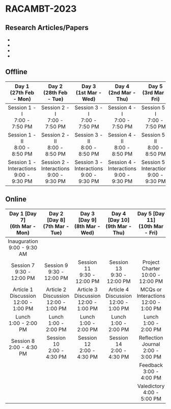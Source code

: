 # RACAMBT-2023

## Research Articles/Papers

- 
- 
- 
- 

## Offline 

| Day 1 <br> (27th Feb - Mon)  | Day 2 <br> (28th Feb - Tue)  | Day 3 <br> (1st Mar - Wed) | Day 4 <br> (2nd Mar - Thu) | Day 5 <br> (3rd Mar - Fri) | Day 6 <br> (4th Mar - Sat) | 
|:-----:|:-----:|:-----:|:-----:|:-----:|:-----:|
|Session 1 - I <br> 7:00 - 7:50 PM  | Session 2 - I <br> 7:00 - 7:50 PM  | Session 3 - I <br> 7:00 - 7:50 PM | Session 4 - I <br>  7:00 - 7:50 PM | Session 5 - I <br> 7:00 - 7:50 PM |Session 6 - I <br> 7:00 - 7:50 PM | 
|Session 1 - II <br> 8:00 - 8:50 PM  | Session 2 - II <br> 8:00 - 8:50 PM  | Session 3 - II  <br> 8:00 - 8:50 PM | Session 4 - II <br> 8:00 - 8:50 PM | Session 5 - II <br> 8:00 - 8:50 PM |Session 6 - II <br> 8:00 - 8:50 PM |  
|Session 1 - Interactions <br> 9:00 - 9:30 PM  | Session 2 - Interactions <br> 9:00 - 9:30 PM  | Session 3 - Interactions <br> 9:00 - 9:30 PM | Session 4 - Interactions  <br> 9:00 - 9:30 PM | Session 5 - Interactions <br> 9:00 - 9:30 PM |Session 6 - Interactions <br> 9:00 - 9:30 PM | 

## Online 

| Day 1 [Day 7] <br> (6th Mar - Mon)  | Day 2 [Day 8] <br> (7th Mar - Tue) | Day 3 [Day 9] <br> (8th Mar - Wed) | Day 4 [Day 10] <br> (9th Mar - Thu) | Day 5 [Day 11] <br> (10th Mar - Fri) | 
|:------:|:-----:|:-----:|:-----:|:-----:|
| Inauguration <br> 9:00 - 9:30 AM  | | | | | 
| Session 7 <br> 9:30 - 12:00 PM  | Session 9 <br> 9:30 - 12:00 PM | Session 11 <br> 9:30 - 12:00 PM | Session 13 <br> 9:30 - 12:00 PM | Project Charter <br> 10:00 - 12:00 PM |
|  Article 1 Discussion <br> 12:00 - 1:00 PM  | Article 2 Discussion <br> 12:00 - 1:00 PM | Article 3 Discussion <br> 12:00 - 1:00 PM | Article 4 Discussion <br> 12:00 - 1:00 PM | MCQs or Interactions <br> 12:00 - 1:00 PM |
| Lunch  <br> 1:00 - 2:00 PM | Lunch  <br> 1:00 - 2:00 PM | Lunch  <br> 1:00 - 2:00 PM | Lunch  <br> 1:00 - 2:00 PM |Lunch  <br> 1:00 - 2:00 PM |
| Session 8  <br> 2:00 - 4:30 PM | Session 10 <br> 2:00 - 4:30 PM | Session 12 <br> 2:00 - 4:30 PM | Session 14 <br> 2:00 - 4:30 PM | Reflection Journal  <br> 2:00 - 3:00 PM |
|   |  |  |  |Feedback <br> 3:00 - 4:00 PM |
|   |  |  |  | Valedictory <br> 4:00 - 5:00 PM | 

